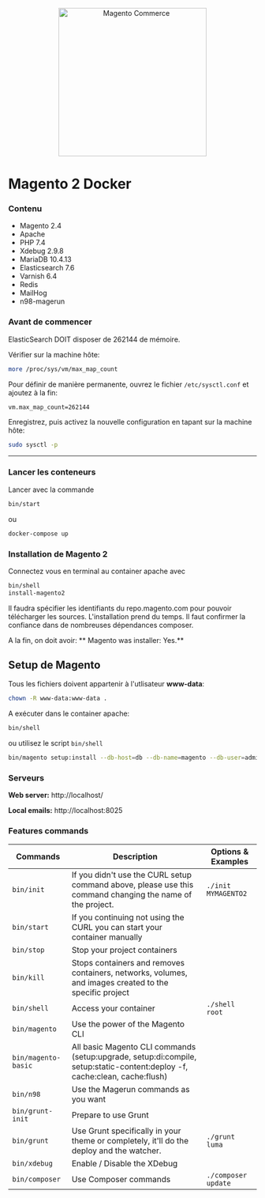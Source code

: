 <p align="center">
    <img src="https://static.magento.com/sites/all/themes/magento/logo.svg" width="300px" alt="Magento Commerce" />
</p>

#  Magento 2 Docker

### Contenu

- Magento 2.4
- Apache
- PHP 7.4
- Xdebug 2.9.8
- MariaDB 10.4.13
- Elasticsearch 7.6
- Varnish 6.4
- Redis
- MailHog
- n98-magerun


### Avant de commencer

ElasticSearch DOIT disposer de 262144 de mémoire.

Vérifier sur la machine hôte:

```bash
more /proc/sys/vm/max_map_count
```

Pour définir de manière permanente, ouvrez le fichier `/etc/sysctl.conf` et ajoutez à la fin:

```
vm.max_map_count=262144
```

Enregistrez, puis activez la nouvelle configuration en tapant sur la machine hôte:

```bash
sudo sysctl -p
```

***


### Lancer les conteneurs


Lancer avec la commande

```bash
bin/start
```

ou

```bash
docker-compose up
```

### Installation de Magento 2

Connectez vous en terminal au container apache avec

```bash
bin/shell
install-magento2
```

Il faudra spécifier les identifiants du repo.magento.com pour pouvoir télécharger les sources.
L'installation prend du temps.
Il faut confirmer la confiance dans de nombreuses dépendances composer.


A la fin, on doit avoir:
** Magento was installer: Yes.**

## Setup de Magento

Tous les fichiers doivent appartenir à l'utlisateur **www-data**:

```bash
chown -R www-data:www-data .
```


A exécuter dans le container apache:

```bash
bin/shell
```

ou utilisez le script `bin/shell`

```bash
bin/magento setup:install --db-host=db --db-name=magento --db-user=admin --db-password=admin123  --base-url=http://localhost/  --backend-frontname=system  --admin-firstname=Administrateur  --admin-lastname=Magento  --admin-email=formation@liliwol.fr  --admin-user=administrateur  --admin-password=magento2022  --language=fr_FR  --currency=EUR  --timezone=Europe/Paris   --use-rewrites=1  --search-engine=elasticsearch7  --elasticsearch-host=elasticsearch  --elasticsearch-port=9200  --elasticsearch-index-prefix=magento
```



### Serveurs

**Web server:** http://localhost/

**Local emails:** http://localhost:8025

### Features commands

| Commands  | Description  | Options & Examples |
|---|---|---|
| `bin/init`  | If you didn't use the CURL setup command above, please use this command changing the name of the project.  | `./init MYMAGENTO2` |
| `bin/start`  | If you continuing not using the CURL you can start your container manually  | |
| `bin/stop`  | Stop your project containers  | |
| `bin/kill`  | Stops containers and removes containers, networks, volumes, and images created to the specific project  | |
| `bin/shell`  | Access your container  | `./shell root` | |
| `bin/magento`  | Use the power of the Magento CLI  | |
| `bin/magento-basic`  | All basic Magento CLI commands (setup:upgrade, setup:di:compile, setup:static-content:deploy -f, cache:clean, cache:flush)  | |
| `bin/n98`  | Use the Magerun commands as you want | |
| `bin/grunt-init`  | Prepare to use Grunt  | |
| `bin/grunt`  | Use Grunt specifically in your theme or completely, it'll do the deploy and the watcher.  | `./grunt luma` |
| `bin/xdebug`  |  Enable / Disable the XDebug | |
| `bin/composer`  |  Use Composer commands | `./composer update` |
